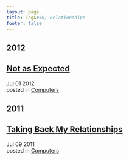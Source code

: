 ```yaml
---
layout: page
title: Tag&#58; Relationships
footer: false
---
```


<div id="blog-archives" class="category">
<h2>2012</h2>

<article>
<h1><a href="/2012/07/01/not-as-expected/index.html">Not as Expected</a></h1>
<time datetime="2012-07-01T00:00:00-06:00" pubdate><span class='month'>Jul</span> <span class='day'>01</span> <span class='year'>2012</span></time>
<footer>
<span class="categories">posted in 
<a href='/categories/computers/'>Computers</a></span>
</footer>
</article>
<h2>2011</h2>

<article>
<h1><a href="/2011/07/09/taking-back-my-relationships/index.html">Taking Back My Relationships</a></h1>
<time datetime="2011-07-09T00:00:00-06:00" pubdate><span class='month'>Jul</span> <span class='day'>09</span> <span class='year'>2011</span></time>
<footer>
<span class="categories">posted in 
<a href='/categories/computers/'>Computers</a></span>
</footer>
</article>
</div>
